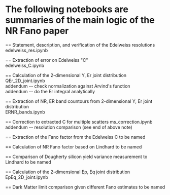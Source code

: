 # The following notebooks are summaries of the main logic of the NR Fano paper

== Statement, description, and verification of the Edelweiss resolutions <br/>
edelweiss_res.ipynb

== Extraction of error on Edelweiss "C" <br/>
edelweiss_C.ipynb

== Calculation of the 2-dimensional Y, Er joint distribution <br/>
QEr_2D_joint.ipynb <br/>
addendum -- check normalization against Arvind's function <br/>
addendum -- do the Er integral analytically <br/>

== Extraction of NR, ER band countours from 2-dimensional Y, Er joint distribution <br/>
ERNR_bands.ipynb <br/>

== Correction to extracted C for multiple scatters
ms_correction.ipynb
addendum -- resolution comparison (see end of above note)

== Extraction of the Fano factor from the Edelweiss C
to be named

== Calculation of NR Fano factor based on Lindhard
to be named

== Comparison of Dougherty silicon yield variance measurement to Lindhard
to be named

== Calculation of the 2-dimensional Ep, Eq joint distribution
EpEq_2D_joint.ipynb


== Dark Matter limit comparison given different Fano estimates
to be named

